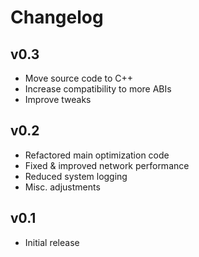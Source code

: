 # Changelog

## v0.3

- Move source code to C++
- Increase compatibility to more ABIs
- Improve tweaks

## v0.2

- Refactored main optimization code
- Fixed & improved network performance
- Reduced system logging
- Misc. adjustments

## v0.1

- Initial release
